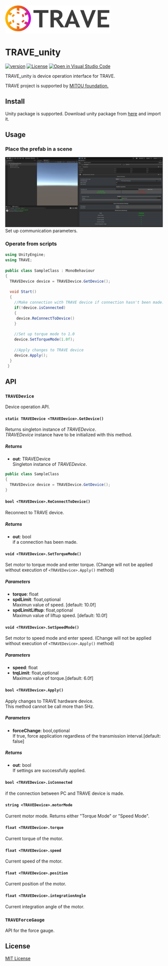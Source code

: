 <a href="https://github.com/krocky-cooky/TRAVE_unity"><img src="./Image/TRAVE_LOGO_v2.png" height="90"></a>
# TRAVE_unity
[![version](https://img.shields.io/badge/version-v0.0.2-brightgreen)](https://github.com/krocky-cooky/TRAVE_unity/releases/tag/v0.0.2)
[![License](https://img.shields.io/badge/License-MIT-red)](https://github.com/krocky-cooky/TRAVE_unity/blob/main/LICENSE)
[![Open in Visual Studio Code](https://img.shields.io/static/v1?logo=visualstudiocode&label=&message=Open%20in%20Visual%20Studio%20Code&labelColor=2c2c32&color=007acc&logoColor=007acc)](https://open.vscode.dev/krocky-cooky/TRAVE_unity)

TRAVE_unity is device operation interface for TRAVE.

TRAVE project is supported by [MITOU foundation.](https://www.ipa.go.jp/jinzai/mitou/outline.html#:~:text=%E3%80%8C%E6%9C%AA%E8%B8%8F%E3%80%8D%E3%81%AF%E3%80%81%E7%B5%8C%E6%B8%88%E7%94%A3%E6%A5%AD,%E8%82%B2%E3%81%A6%E3%82%8B%E3%81%9F%E3%82%81%E3%81%AE%E4%BA%8B%E6%A5%AD%E3%81%A7%E3%81%99%E3%80%82)

## Install
Unity package is supported. 
Download unity package from [here](https://github.com/krocky-cooky/TRAVE_unity/releases) and import it.

## Usage
### Place the prefab in a scene
![Inspector of the prefab](./Image/editor_image.png)
 Set up communication parameters.
### Operate from scripts
``` csharp
using UnityEngine;
using TRAVE;

public class SampleClass : MonoBehaviour
{
  TRAVEDevice device = TRAVEDevice.GetDevice();
  
  void Start()
  {
    //Make connection with TRAVE device if connection hasn't been made.
    if(!device.isConnected)
    {
     device.ReConnectToDevice()
    }
    
    //Set up torque mode to 1.0
    device.SetTorqueMode(1.0f);
    
    //Apply changes to TRAVE device
    device.Apply();
  }
 }
```
## API
### `TRAVEDevice`
Device operation API.

#### `static TRAVEDevice <TRAVEDevice>.GetDevice()`
Returns singleton instance of _TRAVEDevice_.  
_TRAVEDevice_ instance have to be initialized with this method.
##### Returns
- **out**: TRAVEDevice  
Singleton instance of _TRAVEDevice_.
```csharp
public class SampleClass 
{
  TRAVEDevice device = TRAVEDevice.GetDevice();
}
```

#### `bool <TRAVEDevice>.ReConnectToDevice()`
Reconnect to TRAVE device.
##### Returns
- **out**: bool  
if a connection has been made.

#### `void <TRAVEDevice>.SetTorqueMode()`
Set motor to torque mode and enter torque. (Change will not be applied without execution of `<TRAVEDevice>.Apply()` method)
##### Parameters
- **torque**: float
- **spdLimit**: float,optional  
Maximun value of speed. [default: 10.0f]
- **spdLimitLiftup**: float,optional  
Maximun value of liftup speed. [default: 10.0f]


#### `void <TRAVEDevice>.SetSpeedMode()`
Set motor to speed mode and enter speed. (Change will not be applied without execution of `<TRAVEDevice>.Apply()` method)
##### Parameters
- **speed**: float
- **trqLimit**: float,optional  
Maximun value of torque.[default: 6.0f]

#### `bool <TRAVEDevice>.Apply()` 
Apply changes to TRAVE hardware device.  
This method cannot be call more than 5Hz.
##### Parameters
- **forceChange**: bool,optional  
If true, force application regardless of the transmission interval.[default: false]
##### Returns
- **out**: bool  
If settings are successfully applied.

#### `bool <TRAVEDevice>.isConnected`
if the connection between PC and TRAVE device is made.

#### `string <TRAVEDevice>.motorMode`
Current motor mode.
Returns either "Torque Mode" or "Speed Mode".

#### `float <TRAVEDevice>.torque`
Current torque of the motor.

#### `float <TRAVEDevice>.speed`
Current speed of the motor.

#### `float <TRAVEDevice>.position`
Current position of the motor.

#### `float <TRAVEDevice>.integrationAngle`
Current integration angle of the motor.

### `TRAVEForceGauge`
API for the force gauge.

## License
[MIT License](https://github.com/krocky-cooky/TRAVE_unity/blob/main/LICENSE)
